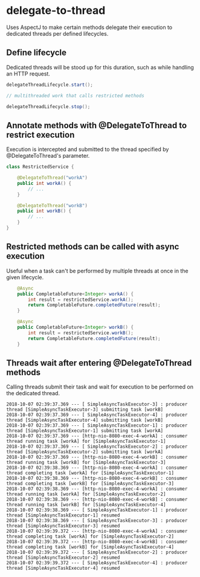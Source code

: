 # delegate-to-thread
Uses AspectJ to make certain methods delegate their execution to dedicated threads per defined lifecycles.

## Define lifecycle

Dedicated threads will be stood up for this duration, such as while handling an HTTP request.

```java
delegateThreadLifecycle.start();

// multithreaded work that calls restricted methods

delegateThreadLifecycle.stop();
```

## Annotate methods with @DelegateToThread to restrict execution

Execution is intercepted and submitted to the thread specified by @DelegateToThread's parameter.

```java
class RestrictedService {

    @DelegateToThread("workA")
    public int workA() {
        // ...
    }

    @DelegateToThread("workB")
    public int workB() {
        // ...
    }
}
```

## Restricted methods can be called with async execution

Useful when a task can't be performed by multiple threads at once in the given lifecycle.

```java
    @Async
    public CompletableFuture<Integer> workA() {
        int result = restrictedService.workA();
        return CompletableFuture.completedFuture(result);
    }

    @Async
    public CompletableFuture<Integer> workB() {
        int result = restrictedService.workB();
        return CompletableFuture.completedFuture(result);
    }
```

## Threads wait after entering @DelegateToThread methods

Calling threads submit their task and wait for execution to be performed on the dedicated thread.

```
2018-10-07 02:39:37.369 --- [ SimpleAsyncTaskExecutor-3] : producer thread [SimpleAsyncTaskExecutor-3] submitting task [workB]
2018-10-07 02:39:37.369 --- [ SimpleAsyncTaskExecutor-4] : producer thread [SimpleAsyncTaskExecutor-4] submitting task [workB]
2018-10-07 02:39:37.369 --- [ SimpleAsyncTaskExecutor-1] : producer thread [SimpleAsyncTaskExecutor-1] submitting task [workA]
2018-10-07 02:39:37.369 --- [http-nio-8080-exec-4-workA] : consumer thread running task [workA] for [SimpleAsyncTaskExecutor-1]
2018-10-07 02:39:37.369 --- [ SimpleAsyncTaskExecutor-2] : producer thread [SimpleAsyncTaskExecutor-2] submitting task [workA]
2018-10-07 02:39:37.369 --- [http-nio-8080-exec-4-workB] : consumer thread running task [workB] for [SimpleAsyncTaskExecutor-3]
2018-10-07 02:39:38.369 --- [http-nio-8080-exec-4-workA] : consumer thread completing task [workA] for [SimpleAsyncTaskExecutor-1]
2018-10-07 02:39:38.369 --- [http-nio-8080-exec-4-workB] : consumer thread completing task [workB] for [SimpleAsyncTaskExecutor-3]
2018-10-07 02:39:38.369 --- [http-nio-8080-exec-4-workA] : consumer thread running task [workA] for [SimpleAsyncTaskExecutor-2]
2018-10-07 02:39:38.369 --- [http-nio-8080-exec-4-workB] : consumer thread running task [workB] for [SimpleAsyncTaskExecutor-4]
2018-10-07 02:39:38.369 --- [ SimpleAsyncTaskExecutor-1] : producer thread [SimpleAsyncTaskExecutor-1] resumed
2018-10-07 02:39:38.369 --- [ SimpleAsyncTaskExecutor-3] : producer thread [SimpleAsyncTaskExecutor-3] resumed
2018-10-07 02:39:39.372 --- [http-nio-8080-exec-4-workA] : consumer thread completing task [workA] for [SimpleAsyncTaskExecutor-2]
2018-10-07 02:39:39.372 --- [http-nio-8080-exec-4-workB] : consumer thread completing task [workB] for [SimpleAsyncTaskExecutor-4]
2018-10-07 02:39:39.372 --- [ SimpleAsyncTaskExecutor-2] : producer thread [SimpleAsyncTaskExecutor-2] resumed
2018-10-07 02:39:39.372 --- [ SimpleAsyncTaskExecutor-4] : producer thread [SimpleAsyncTaskExecutor-4] resumed
```

